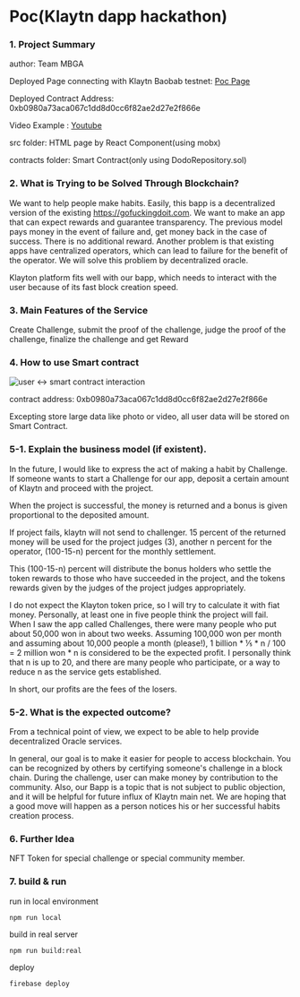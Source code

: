 Poc(Klaytn dapp hackathon)
===

### 1. Project Summary

author: Team MBGA

Deployed Page connecting with Klaytn Baobab testnet: [Poc Page](https://poc.mbga.dev)

Deployed Contract Address: 0xb0980a73aca067c1dd8d0cc6f82ae2d27e2f866e

Video Example : [Youtube](https://youtu.be/Yh8emrx6Vs0)

src folder: HTML page by React Component(using mobx)

contracts folder: Smart Contract(only using DodoRepository.sol)

### 2. What is Trying to be Solved Through Blockchain?

We want to help people make habits. Easily, this bapp is a decentralized version of the existing https://gofuckingdoit.com. We want to make an app that can expect rewards and guarantee transparency. The previous model pays money in the event of failure and, get money back in the case of success. There is no additional reward. Another problem is that existing apps have centralized operators, which can lead to failure for the benefit of the operator. We will solve this probliem by decentralized oracle.

Klayton platform fits well with our bapp, which needs to interact with the user because of its fast block creation speed.

### 3. Main Features of the Service

Create Challenge, submit the proof of the challenge, judge the proof of the challenge, finalize the challenge and get Reward

### 4. How to use Smart contract

![user <-> smart contract interaction](https://user-images.githubusercontent.com/7679722/58646469-5fce1e00-8340-11e9-9435-2fb69d273a9d.png)

contract address: 0xb0980a73aca067c1dd8d0cc6f82ae2d27e2f866e

Excepting store large data like photo or video, all user data will be stored on Smart Contract.

### 5-1. Explain the business model (if existent). 

In the future, I would like to express the act of making a habit by Challenge.
If someone wants to start a Challenge for our app, deposit a certain amount of Klaytn and proceed with the project.

When the project is successful, the money is returned and a bonus is given proportional to the deposited amount.

If project fails, klaytn will not send to challenger. 15 percent of the returned money will be used for the project judges (3), another n percent for the operator, (100-15-n) percent for the monthly settlement.

This (100-15-n) percent will distribute the bonus holders who settle the token rewards to those who have succeeded in the project, and the tokens rewards given by the judges of the project judges appropriately.

I do not expect the Klayton token price, so I will try to calculate it with fiat money. Personally, at least one in five people think the project will fail. When I saw the app called Challenges, there were many people who put about 50,000 won in about two weeks. Assuming 100,000 won per month and assuming about 10,000 people a month (please!), 1 billion * ⅕ * n / 100 = 2 million won * n is considered to be the expected profit. I personally think that n is up to 20, and there are many people who participate, or a way to reduce n as the service gets established.

In short, our profits are the fees of the losers.

### 5-2. What is the expected outcome?

From a technical point of view, we expect to be able to help provide decentralized Oracle services.

In general, our goal is to make it easier for people to access blockchain. You can be recognized by others by certifying someone's challenge in a block chain. During the challenge, user can make money by contribution to the community. Also, our Bapp is a topic that is not subject to public objection, and it will be helpful for future influx of Klaytn main net. We are hoping that a good move will happen as a person notices his or her successful habits creation process.

### 6. Further Idea

NFT Token for special challenge or special community member.

### 7. build & run

run in local environment

```
npm run local
```

build in real server

```
npm run build:real
```

deploy

```
firebase deploy
```
